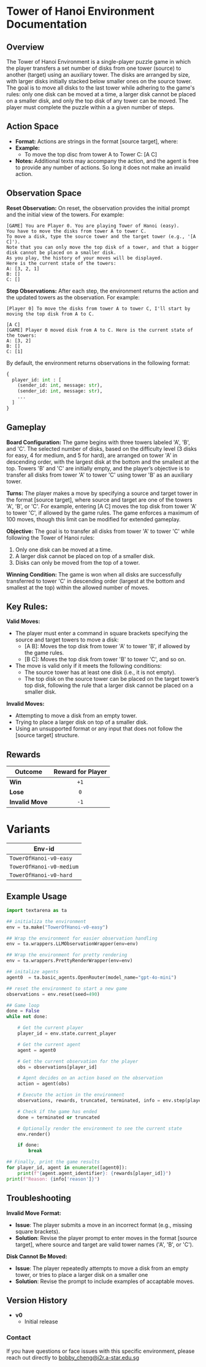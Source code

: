# Tower of Hanoi Environment Documentation

## Overview

The Tower of Hanoi Environment is a single-player puzzle game in which the player transfers a set number of disks from one tower (source) to another (target) using an auxiliary tower. The disks are arranged by size, with larger disks initially stacked below smaller ones on the source tower. The goal is to move all disks to the last tower while adhering to the game's rules: only one disk can be moved at a time, a larger disk cannot be placed on a smaller disk, and only the top disk of any tower can be moved. The player must complete the puzzle within a a given number of steps. 

## Action Space
- **Format:** Actions are strings in the format [source target], where:
- **Example:**
    - To move the top disc from tower A to Tower C: [A C]
- **Notes:** Additional texts may accompany the action, and the agent is free to provide any number of actions. So long it does not make an invalid action. 

## Observation Space
**Reset Observation:**
On reset, the observation provides the initial prompt and the initial view of the towers. For example:
```plaintext
[GAME] You are Player 0. You are playing Tower of Hanoi (easy).
You have to move the disks from tower A to tower C.
To move a disk, type the source tower and the target tower (e.g., '[A C]').
Note that you can only move the top disk of a tower, and that a bigger disk cannot be placed on a smaller disk.
As you play, the history of your moves will be displayed.
Here is the current state of the towers:
A: [3, 2, 1]
B: []
C: []
```

**Step Observations:**
After each step, the environment returns the action and the updated towers as the observation. For example:
```plaintext
[Player 0] To move the disks from tower A to tower C, I'll start by moving the top disk from A to C.

[A C]
[GAME] Player 0 moved disk from A to C. Here is the current state of the towers:
A: [3, 2]
B: []
C: [1]
```

By default, the environment returns observations in the following format:
```python
{
  player_id: int : [
    (sender_id: int, message: str),
    (sender_id: int, message: str),
    ...
  ]
}
```

## Gameplay
**Board Configuration:** The game begins with three towers labeled 'A', 'B', and 'C'. The selected number of disks, based on the difficulty level (3 disks for easy, 4 for medium, and 5 for hard), are arranged on tower 'A' in descending order, with the largest disk at the bottom and the smallest at the top. Towers 'B' and 'C' are initially empty, and the player’s objective is to transfer all disks from tower 'A' to tower 'C' using tower 'B' as an auxiliary tower.

**Turns:** The player makes a move by specifying a source and target tower in the format [source target], where source and target are one of the towers 'A', 'B', or 'C'. For example, entering [A C] moves the top disk from tower 'A' to tower 'C', if allowed by the game rules. The game enforces a maximum of 100 moves, though this limit can be modified for extended gameplay.

**Objective:** The goal is to transfer all disks from tower 'A' to tower 'C' while following the Tower of Hanoi rules:

1. Only one disk can be moved at a time.
2. A larger disk cannot be placed on top of a smaller disk.
3. Disks can only be moved from the top of a tower.

**Winning Condition:** The game is won when all disks are successfully transferred to tower 'C' in descending order (largest at the bottom and smallest at the top) within the allowed number of moves.

## Key Rules:
**Valid Moves:**

- The player must enter a command in square brackets specifying the source and target towers to move a disk:
    - [A B]: Moves the top disk from tower 'A' to tower 'B', if allowed by the game rules.
    - [B C]: Moves the top disk from tower 'B' to tower 'C', and so on.
- The move is valid only if it meets the following conditions:
    - The source tower has at least one disk (i.e., it is not empty).
    - The top disk on the source tower can be placed on the target tower’s top disk, following the rule that a larger disk cannot be placed on a smaller disk.

**Invalid Moves:**

- Attempting to move a disk from an empty tower.
- Trying to place a larger disk on top of a smaller disk.
- Using an unsupported format or any input that does not follow the [source target] structure.

## Rewards
| Outcome          | Reward for Player  |
|------------------|:------------------:|
| **Win**          |       `+1`         |
| **Lose**         |       `0`          |
| **Invalid Move** |       `-1`         |

# Variants

| Env-id                    |
|---------------------------|
| `TowerOfHanoi-v0-easy`    |
| `TowerOfHanoi-v0-medium`  |
| `TowerOfHanoi-v0-hard`    |

## Example Usage
```python
import textarena as ta

## initializa the environment
env = ta.make("TowerOfHanoi-v0-easy")

## Wrap the environment for easier observation handling
env = ta.wrappers.LLMObservationWrapper(env=env)

## Wrap the environment for pretty rendering
env = ta.wrappers.PrettyRenderWrapper(env=env)

## initalize agents
agent0  = ta.basic_agents.OpenRouter(model_name="gpt-4o-mini")

## reset the environment to start a new game
observations = env.reset(seed=490)

## Game loop
done = False
while not done:

    # Get the current player
    player_id = env.state.current_player

    # Get the current agent
    agent = agent0

    # Get the current observation for the player
    obs = observations[player_id]

    # Agent decides on an action based on the observation
    action = agent(obs)

    # Execute the action in the environment
    observations, rewards, truncated, terminated, info = env.step(player_id, action)

    # Check if the game has ended
    done = terminated or truncated

    # Optionally render the environment to see the current state
    env.render()

    if done:
        break

## Finally, print the game results
for player_id, agent in enumerate([agent0]):
    print(f"{agent.agent_identifier}: {rewards[player_id]}")
print(f"Reason: {info['reason']}")
```

## Troubleshooting

**Invalid Move Format:**

  - **Issue**: The player submits a move in an incorrect format (e.g., missing square brackets).
  - **Solution**: Revise the player prompt to enter moves in the format [source target], where source and target are valid tower names ('A', 'B', or 'C').

**Disk Cannot Be Moved:**

  - **Issue**: The player repeatedly attempts to move a disk from an empty tower, or tries to place a larger disk on a smaller one
  - **Solution**: Revise the prompt to include examples of accaptable moves.


## Version History
- **v0**
  - Initial release 


### Contact
If you have questions or face issues with this specific environment, please reach out directly to bobby_cheng@i2r.a-star.edu.sg